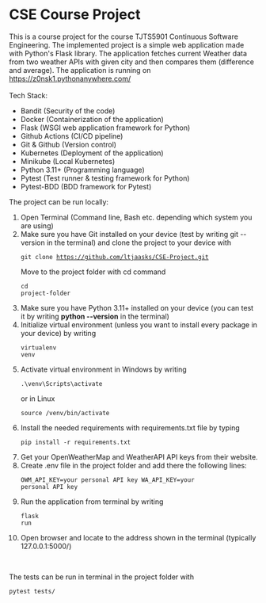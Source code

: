<h1>CSE Course Project</h1>

This is a course project for the course TJTS5901 Continuous Software Engineering. The implemented project is a simple web application made with Python's Flask library. The application fetches current Weather data from two weather APIs with given city and then compares them (difference and average). The application is running on https://z0nsk1.pythonanywhere.com/ <br><br>
Tech Stack:
- Bandit (Security of the code)
- Docker (Containerization of the application)
- Flask (WSGI web application framework for Python)
- Github Actions (CI/CD pipeline)
- Git & Github (Version control)
- Kubernetes (Deployment of the application)
- Minikube (Local Kubernetes)
- Python 3.11+ (Programming language)
- Pytest (Test runner & testing framework for Python)
- Pytest-BDD (BDD framework for Pytest)


The project can be run locally:
1. Open Terminal (Command line, Bash etc. depending which system you are using)
2. Make sure you have Git installed on your device (test by writing git --version in the terminal) and clone the project to your device with <pre><code>git clone https://github.com/ltjaasks/CSE-Project.git</code></pre> Move to the project folder with cd command <pre><code>cd project-folder</code></pre>
3. Make sure you have Python 3.11+ installed on your device (you can test it by writing **python --version** in the terminal)
5. Initialize virtual environment (unless you want to install every package in your device) by writing <pre><code>virtualenv venv</code></pre>
7. Activate virtual environment in Windows by writing <pre><code>.\venv\Scripts\activate</code></pre> or in Linux <pre><code>source /venv/bin/activate</code></pre>
8. Install the needed requirements with requirements.txt file by typing <pre><code>pip install -r requirements.txt</code></pre>
9. Get your OpenWeatherMap and WeatherAPI API keys from their website.
10. Create .env file in the project folder and add there the following lines: <pre><code>OWM_API_KEY=your personal API key
WA_API_KEY=your personal API key</code></pre>
12. Run the application from terminal by writing <pre><code>flask run</code></pre>
13. Open browser and locate to the address shown in the terminal (typically 127.0.0.1:5000/)
<br>

The tests can be run in terminal in the project folder with <pre><code>pytest tests/</code></pre> 
